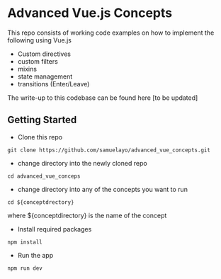 # Advanced Vue.js Concepts

This repo consists of working code examples on how to implement the following using Vue.js

- Custom directives
- custom filters
- mixins
- state management
- transitions (Enter/Leave)

The write-up to this codebase can be found here [to be updated]
## Getting Started
- Clone this repo 
```
git clone https://github.com/samuelayo/advanced_vue_concepts.git
```

- change directory into the newly cloned repo

```
cd advanced_vue_conceps
```
- change directory into any of the concepts you want to run 

```
cd ${conceptdrectory}
```
where ${conceptdirectory} is the name of the concept

- Install required packages

```
npm install
```
- Run the app
```
npm run dev
```
